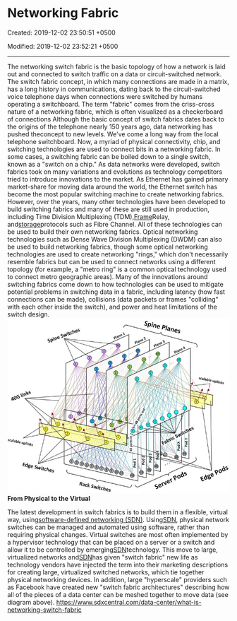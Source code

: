 # Networking Fabric

Created: 2019-12-02 23:50:51 +0500

Modified: 2019-12-02 23:52:21 +0500

---

The networking switch fabric is the basic topology of how a network is laid out and connected to switch traffic on a data or circuit-switched network.
The switch fabric concept, in which many connections are made in a matrix, has a long history in communications, dating back to the circuit-switched voice telephone days when connections were switched by humans operating a switchboard. The term "fabric" comes from the criss-cross nature of a networking fabric, which is often visualized as a checkerboard of connections
Although the basic concept of switch fabrics dates back to the origins of the telephone nearly 150 years ago, data networking has pushed theconcept to new levels. We've come a long way from the local telephone switchboard. Now, a myriad of physical connectivity, chip, and switching technologies are used to connect bits in a networking fabric. In some cases, a switching fabric can be boiled down to a single switch, known as a "switch on a chip."
As data networks were developed, switch fabrics took on many variations and evolutions as technology competitors tried to introduce innovations to the market. As Ethernet has gained primary market-share for moving data around the world, the Ethernet switch has become the most popular switching machine to create networking fabrics. However, over the years, many other technologies have been developed to build switching fabrics and many of these are still used in production, including Time Division Multiplexing (TDM),[Frame](https://www.sdxcentral.com/listings/frame/)Relay, and[storage](https://www.sdxcentral.com/data-center/storage/)protocols such as Fibre Channel. All of these technologies can be used to build their own networking fabrics. Optical networking technologies such as Dense Wave Division Multiplexing (DWDM) can also be used to build networking fabrics, though some optical networking technologies are used to create networking "rings," which don't necessarily resemble fabrics but can be used to connect networks using a different topology (for example, a "metro ring" is a common optical technology used to connect metro geographic areas).
Many of the innovations around switching fabrics come down to how technologies can be used to mitigate potential problems in switching data in a fabric, including latency (how fast connections can be made), collisions (data packets or frames "colliding" with each other inside the switch), and power and heat limitations of the switch design.
![What is Networking Fabric?](media/Networking-Fabric-image1.jpg)
**From Physical to the Virtual**

The latest development in switch fabrics is to build them in a flexible, virtual way, using[software-defined networking (SDN)](https://www.sdxcentral.com/networking/sdn/). Using[SDN](https://www.sdxcentral.com/networking/sdn/definitions/what-the-definition-of-software-defined-networking-sdn/), physical network switches can be managed and automated using software, rather than requiring physical changes. Virtual switches are most often implemented by a hypervisor technology that can be placed on a server or a switch and allow it to be controlled by emerging[SDN](https://www.sdxcentral.com/networking/sdn/definitions/what-is-software-defined-compute/)technology.
This move to large, virtualized networks and[SDN](https://www.sdxcentral.com/networking/sdn/definitions/why-sdn-software-defined-networking-or-nfv-network-functions-virtualization-now/)has given "switch fabric" new life as technology vendors have injected the term into their marketing descriptions for creating large, virtualized switched networks, which tie together physical networking devices. In addition, large "hyperscale" providers such as Facebook have created new "switch fabric architectures" describing how all of the pieces of a data center can be meshed together to move data (see diagram above).
<https://www.sdxcentral.com/data-center/what-is-networking-switch-fabric>

